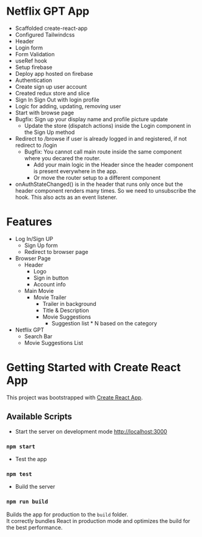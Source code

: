 # Netflix GPT App
 - Scaffolded create-react-app
 - Configured Tailwindcss
 - Header
 - Login form
 - Form Validation
 - useRef hook
 - Setup firebase
 - Deploy app hosted on firebase 
 - Authentication
 - Create sign up user account
 - Created redux store and slice
 - Sign In Sign Out with login profile
 - Logic for adding, updating, removing user
 - Start with browse page
 - Bugfix: Sign up your display name and profile picture update
    - Update the store (dispatch actions) inside the Login component in the Sign Up method
 - Redirect to /browse if user is already logged in and registered, if not redirect to /login
    - Bugfix: You cannot call main route inside the same component where you decared the router.
        - Add your main logic in the Header since the header component is present everywhere in the app.
        - Or move the router setup to a different component
 - onAuthStateChanged() is in the header that runs only once but the header          component renders many times. So we need to unsubscribe the hook. This also acts as an event listener.


# Features
 - Log In/Sign UP 
    - Sign Up form
    - Redirect to browser page
 - Browser Page
    - Header
        - Logo
        - Sign in button
        - Account info
    - Main Movie
        - Movie Trailer
            - Trailer in background
            - Title & Description
            - Movie Suggestions
                - Suggestion list * N based on the category
 - Netflix GPT
    - Search Bar
    - Movie Suggestions List


# Getting Started with Create React App

This project was bootstrapped with [Create React App](https://github.com/facebook/create-react-app).

## Available Scripts

- Start the server on development mode [http://localhost:3000](http://localhost:3000) 

### `npm start`

- Test the app

### `npm test`

- Build the server
### `npm run build`

Builds the app for production to the `build` folder.\
It correctly bundles React in production mode and optimizes the build for the best performance.
